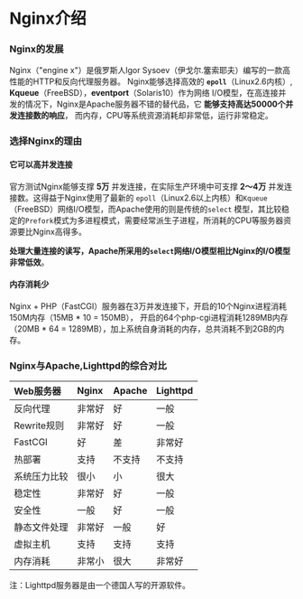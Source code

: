 Nginx介绍
==========================================================
### Nginx的发展
Nginx（"engine x"）是俄罗斯人Igor Sysoev（伊戈尔.簺索耶夫）编写的一款高性能的HTTP和反向代理服务器。
Nginx能够选择高效的 **`epoll`**（Linux2.6内核）, **Kqueue**（FreeBSD），**eventport**（Solaris10）作为网络
I/O模型，在高连接并发的情况下，Nginx是Apache服务器不错的替代品，它 **能够支持高达50000个并发连接数的响应**，
而内存，CPU等系统资源消耗却非常低，运行非常稳定。

### 选择Nginx的理由

#### 它可以高并发连接
官方测试Nginx能够支撑 **5万** 并发连接，在实际生产环境中可支撑 **2～4万** 并发连接数。这得益于Nginx使用了最新的
`epoll`（Linux2.6以上内核）和`Kqueue`（FreeBSD）网络I/O模型，而Apache使用的则是传统的`select`
模型，其比较稳定的`Prefork`模式为多进程模式，需要经常派生子进程，所消耗的CPU等服务器资源要比Nginx高得多。

**处理大量连接的读写，Apache所采用的`select`网络I/O模型相比Nginx的I/O模型非常低效**。

#### 内存消耗少
Nginx + PHP（FastCGI）服务器在3万并发连接下，开启的10个Nginx进程消耗150M内存（15MB * 10 = 150MB），
开启的64个php-cgi进程消耗1289MB内存（20MB * 64 = 1289MB），加上系统自身消耗的内存，总共消耗不到2GB的内存。

### Nginx与Apache,Lighttpd的综合对比

| Web服务器 | Nginx | Apache | Lighttpd |
| :------- | :---- | :------| :--------|
| 反向代理 | 非常好 | 好 | 一般 |
| Rewrite规则 | 非常好 | 好 | 一般 |
| FastCGI | 好 | 差 | 非常好 |
| 热部署 | 支持 | 不支持 | 不支持 |
| 系统压力比较 | 很小 | 小 | 很大 |
| 稳定性 | 非常好 | 好　| 一般　|
| 安全性 | 一般 | 好 | 一般 |
| 静态文件处理 | 非常好 | 一般 | 好 |
| 虚拟主机 | 支持 | 支持 | 支持 |
| 内存消耗 | 非常小 | 很大 | 非常好 |

注：Lighttpd服务器是由一个德国人写的开源软件。
